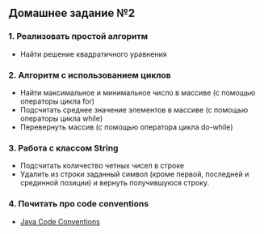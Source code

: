 ## Домашнее задание №2

### 1. Реализовать простой алгоритм
 * Найти решение квадратичного уравнения

### 2. Алгоритм с использованием циклов
 * Найти максимальное и минимальное число в массиве (с помощью операторы цикла for)
 * Подсчитать среднее значение элементов в массиве (с помощью операторы цикла while)
 * Перевернуть массив (с помощью оператора цикла do-while)

### 3. Работа с классом String
 * Подсчитать количество четных чисел в строке
 * Удалить из строки заданный символ (кроме первой, последней и срединной позиции) и вернуть получившуюся строку.

### 4. Почитать про code conventions
 * [Java Code Conventions](http://www.oracle.com/technetwork/java/codeconventions-150003.pdf)